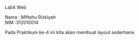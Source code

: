 Lab4 Web

Nama : Miftahu Rizkiyah<br>
NIM :312010014

Pada Praktikum ke-4 ini kita akan membuat layout sederhana
